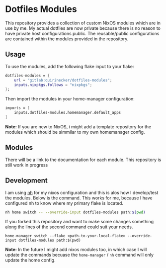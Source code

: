 # Dotfiles Modules

This repository provides a collection of custom NixOS modules which are in use by me. My actual dotfiles are now private because there is no reason to have private host configurations public. The reusable/public configurations are contained within the modules provided in the repository.

## Usage

To use the modules, add the following flake input to your flake:

```nix
dotfiles-modules = {
	url = "gitlab:quirinecker/dotfiles-modules";
	inputs.nixpkgs.follows = "nixpkgs";
};
```

Then import the modules in your home-manager configuration:

```nix
imports = [
	inputs.dotfiles-modules.homemanager.default_apps
]
```

**Note:** If you are new to NixOS, i might add a template repository for the modules which should be simmilar to my own homemanager config.

## Modules

There will be a link to the documentation for each module. This repository is still work in progress

## Development

I am using [nh](https://github.com/nix-community/nh) for my nixos configuration and this is alos how I develop/test the modules. Below is the command.
This works for me, because I have configured nh to know where my primary flake is located.

```bash
nh home switch -- --override-input dotfiles-modules path:$(pwd)
```

If you forked this repository and want to make some changes something along the lines of the second command could suit your needs.

```
home-manager switch --flake <path-to-your-local-flake> --override-input dotfiles-modules path:$(pwd)
```

**Note:** In the future I might add nixos modules too, in which case I will update the commands becuase the `home-manager` / `nh` command will only update the home config.
